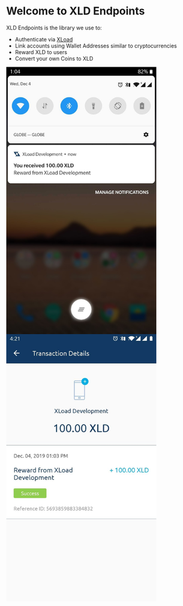# Welcome to XLD Endpoints

XLD Endpoints is the library we use to:
- Authenticate via [XLoad](https://www.xload.io)
- Link accounts using Wallet Addresses similar to cryptocurrencies
- Reward XLD to users
- Convert your own Coins to XLD

<p align="center">
  <img align="left" width="400" src="https://raw.githubusercontent.com/XLDTechLabs/XLD-Endpoints/master/assets/reward-1.jpg">
  <img align="left" width="400" src="https://raw.githubusercontent.com/XLDTechLabs/XLD-Endpoints/master/assets/reward-2.jpg">
</p>

